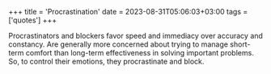 +++
title = 'Procrastination'
date = 2023-08-31T05:06:03+03:00
tags = ['quotes']
+++

Procrastinators and blockers favor speed and immediacy over accuracy and constancy. Are generally more concerned about trying to manage short-term comfort than long-term effectiveness in solving important problems. So, to control their emotions, they procrastinate and block.
